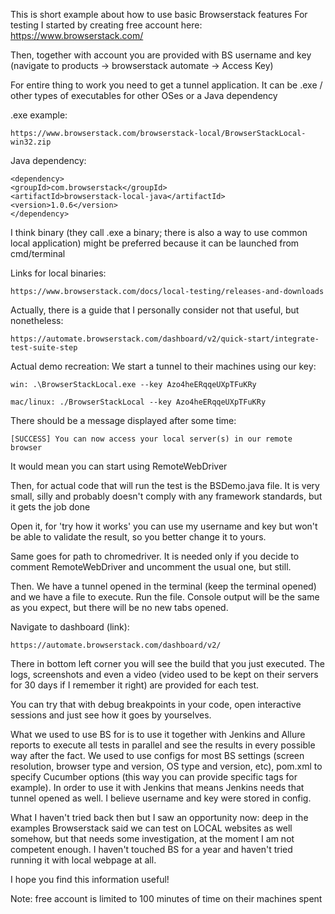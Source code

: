 This is short example about how to use basic Browserstack features
For testing I started by creating free account here: https://www.browserstack.com/

Then, together with account you are provided with BS username and key (navigate to products -> browserstack automate -> Access Key)

For entire thing to work you need to get a tunnel application.
It can be .exe / other types of executables for other OSes or a Java dependency

.exe example: 

    https://www.browserstack.com/browserstack-local/BrowserStackLocal-win32.zip

Java dependency:

    <dependency>
    <groupId>com.browserstack</groupId>
    <artifactId>browserstack-local-java</artifactId>
    <version>1.0.6</version>
    </dependency>

I think binary (they call .exe a binary; there is also a way to use common local application) 
might be preferred because it can be launched from cmd/terminal

Links for local binaries:

    https://www.browserstack.com/docs/local-testing/releases-and-downloads

Actually, there is a guide that I personally consider not that useful, but nonetheless:

    https://automate.browserstack.com/dashboard/v2/quick-start/integrate-test-suite-step

Actual demo recreation:
We start a tunnel to their machines using our key:

    win: .\BrowserStackLocal.exe --key Azo4heERqqeUXpTFuKRy

    mac/linux: ./BrowserStackLocal --key Azo4heERqqeUXpTFuKRy

There should be a message displayed after some time:

    [SUCCESS] You can now access your local server(s) in our remote browser

It would mean you can start using RemoteWebDriver

Then, for actual code that will run the test is the BSDemo.java file. It is very small,
silly and probably doesn't comply with any framework standards, but it gets the job done

Open it, for 'try how it works' you can use my username and key but won't be able to validate the result,
so you better change it to yours.

Same goes for path to chromedriver. It is needed only if you decide to comment RemoteWebDriver and uncomment the
usual one, but still.

Then. We have a tunnel opened in the terminal (keep the terminal opened) and we have a file to execute. Run the file.
Console output will be the same as you expect, but there will be no new tabs opened.

Navigate to dashboard (link):

    https://automate.browserstack.com/dashboard/v2/

There in bottom left corner you will see the build that you just executed. The logs, screenshots and even a video 
(video used to be kept on their servers for 30 days if I remember it right) are provided for each test.

You can try that with debug breakpoints in your code, open interactive sessions and just see how it goes by yourselves.

What we used to use BS for is to use it together with Jenkins and Allure reports to execute all tests in parallel and see the 
results in every possible way after the fact. We used to use configs for most BS settings (screen resolution, browser type and version,
OS type and version, etc),
pom.xml to specify Cucumber options (this way you can provide specific tags for example).
In order to use it with Jenkins that means Jenkins needs that tunnel opened as well. I believe username and key were stored in config.

What I haven't tried back then but I saw an opportunity now: deep in the examples Browserstack said we can test on LOCAL websites as well somehow,
but that needs some investigation, at the moment I am not competent enough. I haven't touched BS for a year and haven't tried running it with local
webpage at all.

I hope you find this information useful! 

Note: free account is limited to 100 minutes of time on their machines spent

